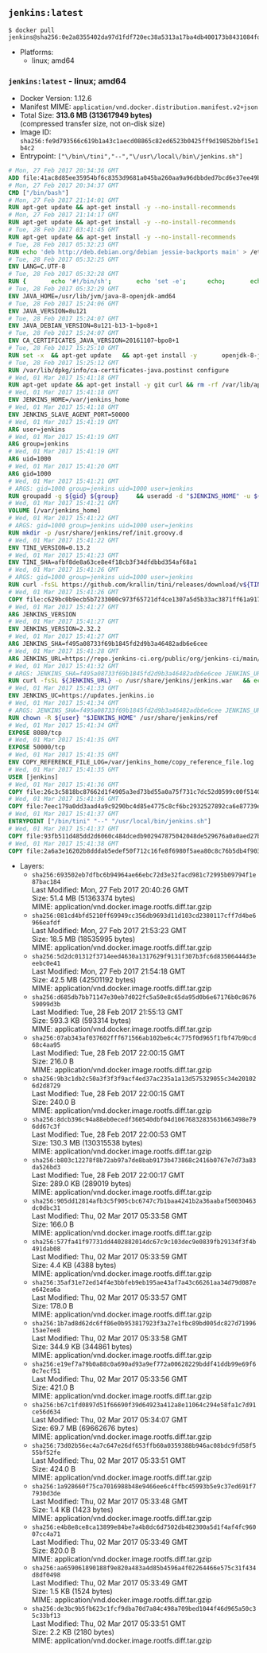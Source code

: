 ## `jenkins:latest`

```console
$ docker pull jenkins@sha256:0e2a8355402da97d1fdf720ec38a5313a17ba4db400173b8431084fd74bc7157
```

-	Platforms:
	-	linux; amd64

### `jenkins:latest` - linux; amd64

-	Docker Version: 1.12.6
-	Manifest MIME: `application/vnd.docker.distribution.manifest.v2+json`
-	Total Size: **313.6 MB (313617949 bytes)**  
	(compressed transfer size, not on-disk size)
-	Image ID: `sha256:fe9d793566c619b1a43c1aecd08865c82ed6523b0425ff9d19852bbf15e1b4c2`
-	Entrypoint: `["\/bin\/tini","--","\/usr\/local\/bin\/jenkins.sh"]`

```dockerfile
# Mon, 27 Feb 2017 20:34:36 GMT
ADD file:41ac8d85ee35954bf6c8353d9681a045ba260aa9a96dbbded7bcd6e37ee49bea in / 
# Mon, 27 Feb 2017 20:34:37 GMT
CMD ["/bin/bash"]
# Mon, 27 Feb 2017 21:14:01 GMT
RUN apt-get update && apt-get install -y --no-install-recommends 		ca-certificates 		curl 		wget 	&& rm -rf /var/lib/apt/lists/*
# Mon, 27 Feb 2017 21:14:17 GMT
RUN apt-get update && apt-get install -y --no-install-recommends 		bzr 		git 		mercurial 		openssh-client 		subversion 				procps 	&& rm -rf /var/lib/apt/lists/*
# Tue, 28 Feb 2017 03:41:45 GMT
RUN apt-get update && apt-get install -y --no-install-recommends 		bzip2 		unzip 		xz-utils 	&& rm -rf /var/lib/apt/lists/*
# Tue, 28 Feb 2017 05:32:23 GMT
RUN echo 'deb http://deb.debian.org/debian jessie-backports main' > /etc/apt/sources.list.d/jessie-backports.list
# Tue, 28 Feb 2017 05:32:25 GMT
ENV LANG=C.UTF-8
# Tue, 28 Feb 2017 05:32:28 GMT
RUN { 		echo '#!/bin/sh'; 		echo 'set -e'; 		echo; 		echo 'dirname "$(dirname "$(readlink -f "$(which javac || which java)")")"'; 	} > /usr/local/bin/docker-java-home 	&& chmod +x /usr/local/bin/docker-java-home
# Tue, 28 Feb 2017 05:32:29 GMT
ENV JAVA_HOME=/usr/lib/jvm/java-8-openjdk-amd64
# Tue, 28 Feb 2017 15:24:06 GMT
ENV JAVA_VERSION=8u121
# Tue, 28 Feb 2017 15:24:07 GMT
ENV JAVA_DEBIAN_VERSION=8u121-b13-1~bpo8+1
# Tue, 28 Feb 2017 15:24:07 GMT
ENV CA_CERTIFICATES_JAVA_VERSION=20161107~bpo8+1
# Tue, 28 Feb 2017 15:25:10 GMT
RUN set -x 	&& apt-get update 	&& apt-get install -y 		openjdk-8-jdk="$JAVA_DEBIAN_VERSION" 		ca-certificates-java="$CA_CERTIFICATES_JAVA_VERSION" 	&& rm -rf /var/lib/apt/lists/* 	&& [ "$JAVA_HOME" = "$(docker-java-home)" ]
# Tue, 28 Feb 2017 15:25:12 GMT
RUN /var/lib/dpkg/info/ca-certificates-java.postinst configure
# Wed, 01 Mar 2017 15:41:18 GMT
RUN apt-get update && apt-get install -y git curl && rm -rf /var/lib/apt/lists/*
# Wed, 01 Mar 2017 15:41:18 GMT
ENV JENKINS_HOME=/var/jenkins_home
# Wed, 01 Mar 2017 15:41:18 GMT
ENV JENKINS_SLAVE_AGENT_PORT=50000
# Wed, 01 Mar 2017 15:41:19 GMT
ARG user=jenkins
# Wed, 01 Mar 2017 15:41:19 GMT
ARG group=jenkins
# Wed, 01 Mar 2017 15:41:19 GMT
ARG uid=1000
# Wed, 01 Mar 2017 15:41:20 GMT
ARG gid=1000
# Wed, 01 Mar 2017 15:41:21 GMT
# ARGS: gid=1000 group=jenkins uid=1000 user=jenkins
RUN groupadd -g ${gid} ${group}     && useradd -d "$JENKINS_HOME" -u ${uid} -g ${gid} -m -s /bin/bash ${user}
# Wed, 01 Mar 2017 15:41:21 GMT
VOLUME [/var/jenkins_home]
# Wed, 01 Mar 2017 15:41:22 GMT
# ARGS: gid=1000 group=jenkins uid=1000 user=jenkins
RUN mkdir -p /usr/share/jenkins/ref/init.groovy.d
# Wed, 01 Mar 2017 15:41:22 GMT
ENV TINI_VERSION=0.13.2
# Wed, 01 Mar 2017 15:41:23 GMT
ENV TINI_SHA=afbf8de8a63ce8e4f18cb3f34dfdbbd354af68a1
# Wed, 01 Mar 2017 15:41:26 GMT
# ARGS: gid=1000 group=jenkins uid=1000 user=jenkins
RUN curl -fsSL https://github.com/krallin/tini/releases/download/v${TINI_VERSION}/tini-static-amd64 -o /bin/tini && chmod +x /bin/tini   && echo "$TINI_SHA  /bin/tini" | sha1sum -c -
# Wed, 01 Mar 2017 15:41:26 GMT
COPY file:c629bc0b9ecb5b7233000c973f65721df4ce1307a5d5b33ac3871ff61a9172ff in /usr/share/jenkins/ref/init.groovy.d/tcp-slave-agent-port.groovy 
# Wed, 01 Mar 2017 15:41:27 GMT
ARG JENKINS_VERSION
# Wed, 01 Mar 2017 15:41:27 GMT
ENV JENKINS_VERSION=2.32.2
# Wed, 01 Mar 2017 15:41:27 GMT
ARG JENKINS_SHA=f495a08733f69b1845fd2d9b3a46482adb6e6cee
# Wed, 01 Mar 2017 15:41:28 GMT
ARG JENKINS_URL=https://repo.jenkins-ci.org/public/org/jenkins-ci/main/jenkins-war/2.32.2/jenkins-war-2.32.2.war
# Wed, 01 Mar 2017 15:41:32 GMT
# ARGS: JENKINS_SHA=f495a08733f69b1845fd2d9b3a46482adb6e6cee JENKINS_URL=https://repo.jenkins-ci.org/public/org/jenkins-ci/main/jenkins-war/2.32.2/jenkins-war-2.32.2.war gid=1000 group=jenkins uid=1000 user=jenkins
RUN curl -fsSL ${JENKINS_URL} -o /usr/share/jenkins/jenkins.war   && echo "${JENKINS_SHA}  /usr/share/jenkins/jenkins.war" | sha1sum -c -
# Wed, 01 Mar 2017 15:41:33 GMT
ENV JENKINS_UC=https://updates.jenkins.io
# Wed, 01 Mar 2017 15:41:34 GMT
# ARGS: JENKINS_SHA=f495a08733f69b1845fd2d9b3a46482adb6e6cee JENKINS_URL=https://repo.jenkins-ci.org/public/org/jenkins-ci/main/jenkins-war/2.32.2/jenkins-war-2.32.2.war gid=1000 group=jenkins uid=1000 user=jenkins
RUN chown -R ${user} "$JENKINS_HOME" /usr/share/jenkins/ref
# Wed, 01 Mar 2017 15:41:34 GMT
EXPOSE 8080/tcp
# Wed, 01 Mar 2017 15:41:35 GMT
EXPOSE 50000/tcp
# Wed, 01 Mar 2017 15:41:35 GMT
ENV COPY_REFERENCE_FILE_LOG=/var/jenkins_home/copy_reference_file.log
# Wed, 01 Mar 2017 15:41:35 GMT
USER [jenkins]
# Wed, 01 Mar 2017 15:41:36 GMT
COPY file:26c3c5818bc87662d1f4905a3ed73bd55a0a75f731c7dc52d0599c00f51408e9 in /usr/local/bin/jenkins-support 
# Wed, 01 Mar 2017 15:41:36 GMT
COPY file:7eec179a0dd3aad4a9c9290bc4d85e4775c8cf6bc2932527892ca6e87739e474 in /usr/local/bin/jenkins.sh 
# Wed, 01 Mar 2017 15:41:37 GMT
ENTRYPOINT ["/bin/tini" "--" "/usr/local/bin/jenkins.sh"]
# Wed, 01 Mar 2017 15:41:37 GMT
COPY file:93fb511d485dd2d6060c484dcedb902947875042048de529676a0a0aed27b5a3 in /usr/local/bin/plugins.sh 
# Wed, 01 Mar 2017 15:41:38 GMT
COPY file:2a6a3e16202b8dddab5edef50f712c16fe8f6980f5aea80c8c76b5db4f903913 in /usr/local/bin/install-plugins.sh 
```

-	Layers:
	-	`sha256:693502eb7dfbc6b94964ae66ebc72d3e32facd981c72995b09794f1e87bac184`  
		Last Modified: Mon, 27 Feb 2017 20:40:26 GMT  
		Size: 51.4 MB (51363374 bytes)  
		MIME: application/vnd.docker.image.rootfs.diff.tar.gzip
	-	`sha256:081cd4bfd5210ff69949cc356db9693d11d103cd2380117cff7d4be6966eafdf`  
		Last Modified: Mon, 27 Feb 2017 21:53:23 GMT  
		Size: 18.5 MB (18535995 bytes)  
		MIME: application/vnd.docker.image.rootfs.diff.tar.gzip
	-	`sha256:5d2dc01312f3714eed4630a1317629f9131f307b3fc6d83506444d3eeebc0e41`  
		Last Modified: Mon, 27 Feb 2017 21:54:18 GMT  
		Size: 42.5 MB (42501192 bytes)  
		MIME: application/vnd.docker.image.rootfs.diff.tar.gzip
	-	`sha256:d685db7bb71147e30eb7d022fc5a50e8c65da95d0b6e67176b0c867659099d3b`  
		Last Modified: Tue, 28 Feb 2017 21:55:13 GMT  
		Size: 593.3 KB (593314 bytes)  
		MIME: application/vnd.docker.image.rootfs.diff.tar.gzip
	-	`sha256:07ab343af037602fff671566ab102be6c4c775f0d965f1fbf47b9bcd68c4aa95`  
		Last Modified: Tue, 28 Feb 2017 22:00:15 GMT  
		Size: 216.0 B  
		MIME: application/vnd.docker.image.rootfs.diff.tar.gzip
	-	`sha256:9b3c1db2c50a3f3f3f9acf4ed37ac235a1a13d575329055c34e201026d2d8729`  
		Last Modified: Tue, 28 Feb 2017 22:00:15 GMT  
		Size: 240.0 B  
		MIME: application/vnd.docker.image.rootfs.diff.tar.gzip
	-	`sha256:8dcb396c94a88eb0ecedf360540dbf04d1067683283563b663498e796dd67c3f`  
		Last Modified: Tue, 28 Feb 2017 22:00:53 GMT  
		Size: 130.3 MB (130315538 bytes)  
		MIME: application/vnd.docker.image.rootfs.diff.tar.gzip
	-	`sha256:b803c12278f8b72ab97a7de8bab9173b473868c2416b0767e7d73a83da526bd3`  
		Last Modified: Tue, 28 Feb 2017 22:00:17 GMT  
		Size: 289.0 KB (289019 bytes)  
		MIME: application/vnd.docker.image.rootfs.diff.tar.gzip
	-	`sha256:905dd12814afb3c5f905cbc6747c7b1baa4241b2a36aabaf50030463dc0dbc31`  
		Last Modified: Thu, 02 Mar 2017 05:33:58 GMT  
		Size: 166.0 B  
		MIME: application/vnd.docker.image.rootfs.diff.tar.gzip
	-	`sha256:577fa41f97731dd4402882014dc67c9c103dec9e0839fb29134f3f4b491dab08`  
		Last Modified: Thu, 02 Mar 2017 05:33:59 GMT  
		Size: 4.4 KB (4388 bytes)  
		MIME: application/vnd.docker.image.rootfs.diff.tar.gzip
	-	`sha256:35af31e72ed14f4e3bbfeb9eb195ae43af7a43c66261aa34d79d087ee642ea6a`  
		Last Modified: Thu, 02 Mar 2017 05:33:57 GMT  
		Size: 178.0 B  
		MIME: application/vnd.docker.image.rootfs.diff.tar.gzip
	-	`sha256:1b7ad8d62dc6ff86e0b953817923f3a27e1fbc89bd005dc827d7199615ae7ee8`  
		Last Modified: Thu, 02 Mar 2017 05:33:58 GMT  
		Size: 344.9 KB (344861 bytes)  
		MIME: application/vnd.docker.image.rootfs.diff.tar.gzip
	-	`sha256:e19ef7a79b0a88c0a690ad93a9ef772a00628229bddf41ddb99e69f60c7ecf51`  
		Last Modified: Thu, 02 Mar 2017 05:33:56 GMT  
		Size: 421.0 B  
		MIME: application/vnd.docker.image.rootfs.diff.tar.gzip
	-	`sha256:b67c1fd0897d51f66690f39d64923a412a8e11064c294e58fa1c7d91ce56d634`  
		Last Modified: Thu, 02 Mar 2017 05:34:07 GMT  
		Size: 69.7 MB (69662676 bytes)  
		MIME: application/vnd.docker.image.rootfs.diff.tar.gzip
	-	`sha256:73d02b56ec4a7c647e26df653ffb60a0359388b946ac08bdc9fd58f555bf52fe`  
		Last Modified: Thu, 02 Mar 2017 05:33:51 GMT  
		Size: 424.0 B  
		MIME: application/vnd.docker.image.rootfs.diff.tar.gzip
	-	`sha256:1a928660f75ca7016988b48e9466ee6c4ffbc45993b5e9c37ed691f77930d3de`  
		Last Modified: Thu, 02 Mar 2017 05:33:48 GMT  
		Size: 1.4 KB (1423 bytes)  
		MIME: application/vnd.docker.image.rootfs.diff.tar.gzip
	-	`sha256:e4b8e8ce8ca13899e84be7a4b8dc6d7502db482300a5d1f4af4fc96007cc4a71`  
		Last Modified: Thu, 02 Mar 2017 05:33:49 GMT  
		Size: 820.0 B  
		MIME: application/vnd.docker.image.rootfs.diff.tar.gzip
	-	`sha256:aa659061890188f9e820a483a4d85b4596a4f02264466e575c31f434d8df0498`  
		Last Modified: Thu, 02 Mar 2017 05:33:49 GMT  
		Size: 1.5 KB (1524 bytes)  
		MIME: application/vnd.docker.image.rootfs.diff.tar.gzip
	-	`sha256:de3bc9b5fb623c1fcf9dba70d7a84c498a709bed1044f46d965a50c35c33bf13`  
		Last Modified: Thu, 02 Mar 2017 05:33:51 GMT  
		Size: 2.2 KB (2180 bytes)  
		MIME: application/vnd.docker.image.rootfs.diff.tar.gzip
